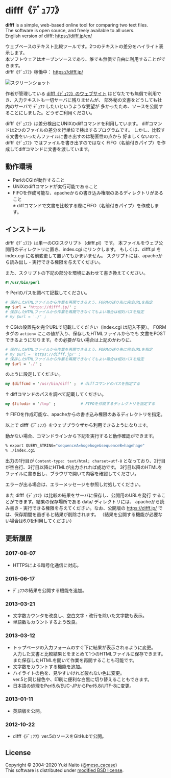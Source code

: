 difff《ﾃﾞｭﾌﾌ》
======================

**difff** is a simple, web-based online tool for comparing two text files.  
The software is open source, and freely available to all users.  
English version of difff: https://difff.jp/en/

ウェブベースのテキスト比較ツールです。2つのテキストの差分をハイライト表示します。  
本ソフトウェアはオープンソースであり、誰でも無償で自由に利用することができます。  
difff《ﾃﾞｭﾌﾌ》稼働中： https://difff.jp/

![スクリーンショット](http://data.dbcls.jp/~meso/img/difff6.png
"difff《ﾃﾞｭﾌﾌ》スクリーンショット")

作者が管理している
[difff《ﾃﾞｭﾌﾌ》のウェブサイト](https://difff.jp/)
はどなたでも無償で利用でき、入力テキストも一切サーバに残りませんが、
部外秘の文書をどうしても社内のサーバで ﾃﾞｭﾌﾌ したいというような要望が
多かったため、ソースを公開することにしました。どうぞご利用ください。

difff《ﾃﾞｭﾌﾌ》は差分検出にUNIXのdiffコマンドを利用しています。
diffコマンドは2つのファイルの差分を行単位で検出するプログラムです。
しかし、比較する文書をいったんファイルに書き出すのは秘匿性の点から
好ましくないので、difff《ﾃﾞｭﾌﾌ》ではファイルを書き出すのではなく
FIFO（名前付きパイプ）を作成してdiffコマンドに文書を渡しています。


動作環境
------

+ PerlのCGIが動作すること
+ UNIXのdiffコマンドが実行可能であること
+ FIFOを作成可能な、apacheからの書き込み権限のあるディレクトリがあること  
  ※ diffコマンドで文書を比較する際にFIFO（名前付きパイプ）を作成します。


インストール
------

difff《ﾃﾞｭﾌﾌ》は単一のCGIスクリプト（difff.pl）です。
本ファイルをウェブ公開用のディレクトリに置き、index.cgi にリンクします。
もしくは、difff.pl を index.cgi に名前変更して置いてもかまいません。
スクリプトには、apacheから読み出し・実行できる権限を与えてください。

また、スクリプトの下記の部分を環境にあわせて書き換えてください。

```perl
#!/usr/bin/perl
```

↑ Perlのパスを調べて記載してください。

```perl
# 保存したHTMLファイルから作業を再開できるよう、FORMの送り先に完全URLを指定
my $url = 'https://difff.jp/' ;
# 保存したHTMLファイルから作業を再開できなくてもよい場合は相対パスを指定
# my $url = './' ;
```

↑ CGIの設置先を完全URLで記載してください（index.cgi は記入不要）。
FORMタグの `action=` にこの値が入り、保存したHTMLファイルからでも
文書をPOSTできるようになります。その必要がない場合は上記のかわりに、

```perl
# 保存したHTMLファイルから作業を再開できるよう、FORMの送り先に完全URLを指定
# my $url = 'https://difff.jp/' ;
# 保存したHTMLファイルから作業を再開できなくてもよい場合は相対パスを指定
my $url = './' ;
```

のように設定してください。

```perl
my $diffcmd = '/usr/bin/diff' ;  # diffコマンドのパスを指定する
```

↑ diffコマンドのパスを調べて記載してください。

```perl
my $fifodir = '/tmp' ;           # FIFOを作成するディレクトリを指定する
```

↑ FIFOを作成可能な、apacheからの書き込み権限のあるディレクトリを指定。

以上で difff《ﾃﾞｭﾌﾌ》をウェブブラウザから利用できるようになります。

動かない場合、コマンドラインから下記を実行すると動作確認ができます。

```bash
% export QUERY_STRING="sequenceA=hogehoge&sequenceB=hagehage"
% ./index.cgi
```

出力の1行目が `Content-type: text/html; charset=utf-8`
となっており、2行目が空白行、3行目以降にHTMLが出力されれば成功です。
3行目以降のHTMLをファイルに書き出し、ブラウザで開いて内容を確認してください。

エラーが出る場合は、エラーメッセージを参照し対処してください。

また difff《ﾃﾞｭﾌﾌ》は比較の結果をサーバに保存し、公開用のURLを発行
することができます。結果の保存場所である data/ ディレクトリには、
apacheから読み書き・実行できる権限を与えてください。なお、公開版の
https://difff.jp/ では、保存期間を過ぎると結果が削除されます。
（結果を公開する機能が必要ない場合は6.0を利用してください）


更新履歴
--------

### 2017-08-07 ###

+ HTTPSによる暗号化通信に対応。

### 2015-06-17 ###

+ ﾃﾞｭﾌﾌの結果を公開する機能を追加。

### 2013-03-21 ###

+ 文字数カウンタを改良し、空白文字・改行を除いた文字数も表示。
+ 単語数もカウントするよう改良。

### 2013-03-12 ###

+ トップページの入力フォームのすぐ下に結果が表示されるように変更。  
  入力した文書と比較結果とをまとめて1つのHTMLファイルに保存できます。  
  また保存したHTMLを開いて作業を再開することも可能です。
+ 文字数をカウントする機能を追加。
+ ハイライトの色を、見やすいけれど疲れない色に変更。  
  ver.5と同じ緑色や、印刷に便利な白黒に切り替えることもできます。
+ 日本語の処理をPerl5.6/EUC-JPからPerl5.8/UTF-8に変更。

### 2013-01-11 ###

+ 英語版を公開。

### 2012-10-22 ###

+ difff《ﾃﾞｭﾌﾌ》ver.5のソースをGitHubで公開。


License
--------

Copyright &copy; 2004-2020 Yuki Naito
 ([@meso_cacase](http://twitter.com/meso_cacase))  
This software is distributed under
[modified BSD license](http://www.opensource.org/licenses/bsd-license.php).
